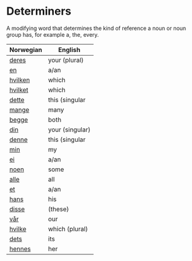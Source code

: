 # Determiners

A modifying word that determines the kind of reference a noun or noun group has, for example a, the, every.

| Norwegian | English |
| --- | --- |
| [deres](https://www.ordnett.no/search?language=no&phrase=deres) | your (plural) | None |
| [en](https://www.ordnett.no/search?language=no&phrase=en) | a/an | m |
| [hvilken](https://www.ordnett.no/search?language=no&phrase=hvilken) | which | m |
| [hvilket](https://www.ordnett.no/search?language=no&phrase=hvilket) | which | i |
| [dette](https://www.ordnett.no/search?language=no&phrase=dette) | this (singular |  neuter) |
| [mange](https://www.ordnett.no/search?language=no&phrase=mange) | many |  |
| [begge](https://www.ordnett.no/search?language=no&phrase=begge) | both |  |
| [din](https://www.ordnett.no/search?language=no&phrase=din) | your (singular) |  |
| [denne](https://www.ordnett.no/search?language=no&phrase=denne) | this (singular |  masculine and femenine) |
| [min](https://www.ordnett.no/search?language=no&phrase=min) | my |  |
| [ei](https://www.ordnett.no/search?language=no&phrase=ei) | a/an | f |
| [noen](https://www.ordnett.no/search?language=no&phrase=noen) | some |  |
| [alle](https://www.ordnett.no/search?language=no&phrase=alle) | all |  |
| [et](https://www.ordnett.no/search?language=no&phrase=et) | a/an | i |
| [hans](https://www.ordnett.no/search?language=no&phrase=hans) | his | m |
| [disse](https://www.ordnett.no/search?language=no&phrase=disse) | (these) |  |
| [vår](https://www.ordnett.no/search?language=no&phrase=vår) | our |  |
| [hvilke](https://www.ordnett.no/search?language=no&phrase=hvilke) | which (plural) |  |
| [dets](https://www.ordnett.no/search?language=no&phrase=dets) | its | i |
| [hennes](https://www.ordnett.no/search?language=no&phrase=hennes) | her | f |


